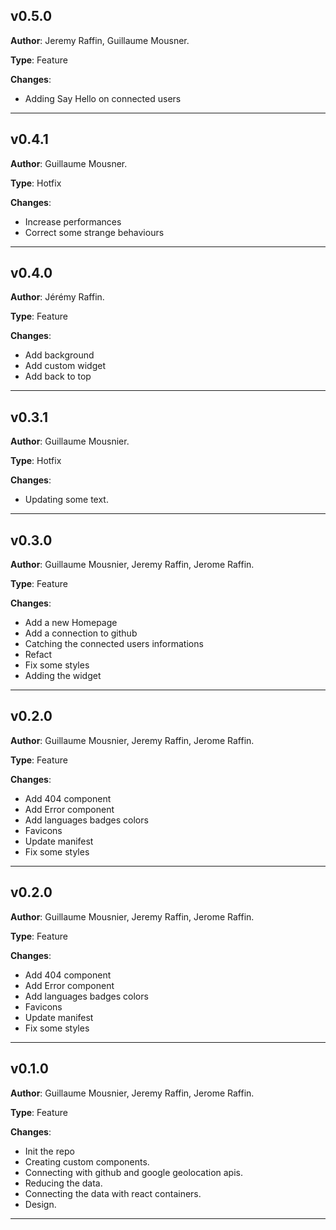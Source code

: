 
## v0.5.0

**Author**: Jeremy Raffin, Guillaume Mousner.

**Type**: Feature

**Changes**:
- Adding Say Hello on connected users

---

## v0.4.1

**Author**: Guillaume Mousner.

**Type**: Hotfix

**Changes**:
- Increase performances
- Correct some strange behaviours

---
## v0.4.0

**Author**: Jérémy Raffin.

**Type**: Feature

**Changes**:
- Add background
- Add custom widget
- Add back to top

---

## v0.3.1

**Author**: Guillaume Mousnier.

**Type**: Hotfix

**Changes**:
- Updating some text.

---

## v0.3.0

**Author**: Guillaume Mousnier, Jeremy Raffin, Jerome Raffin.

**Type**: Feature

**Changes**:
- Add a new Homepage
- Add a connection to github
- Catching the connected users informations
- Refact
- Fix some styles
- Adding the widget

---

## v0.2.0

**Author**: Guillaume Mousnier, Jeremy Raffin, Jerome Raffin.

**Type**: Feature

**Changes**:
- Add 404 component
- Add Error component
- Add languages badges colors
- Favicons
- Update manifest
- Fix some styles

---

## v0.2.0

**Author**: Guillaume Mousnier, Jeremy Raffin, Jerome Raffin.

**Type**: Feature

**Changes**:
- Add 404 component
- Add Error component
- Add languages badges colors
- Favicons
- Update manifest
- Fix some styles

---

## v0.1.0

**Author**: Guillaume Mousnier, Jeremy Raffin, Jerome Raffin.

**Type**: Feature

**Changes**:
- Init the repo
- Creating custom components.
- Connecting with github and google geolocation apis.
- Reducing the data.
- Connecting the data with react containers.
- Design.

---
